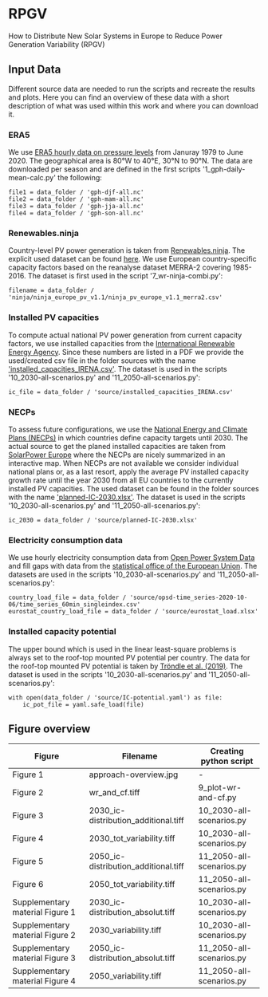 # RPGV
How to Distribute New Solar Systems in Europe to Reduce Power Generation Variability (RPGV)

## Input Data

Different source data are needed to run the scripts and recreate the results and plots. Here you can find an overview of these data with a short description of what was used within this work and where you can download it.

### ERA5
We use [ERA5 hourly data on pressure levels](https://cds.climate.copernicus.eu/cdsapp#!/dataset/reanalysis-era5-pressure-levels?tab=form) from Januray 1979 to June 2020. The geographical area is 80°W to 40°E, 30°N to 90°N. The data are downloaded per season and are defined in the first scripts '1_gph-daily-mean-calc.py' the following:
```
file1 = data_folder / 'gph-djf-all.nc'
file2 = data_folder / 'gph-mam-all.nc'
file3 = data_folder / 'gph-jja-all.nc'
file4 = data_folder / 'gph-son-all.nc'
```

### Renewables.ninja
Country-level PV power generation is taken from [Renewables.ninja](https://www.renewables.ninja/downloads). The explicit used dataset can be found [here](https://www.renewables.ninja/static/downloads/ninja_europe_pv_v1.1.zip). We use European country-specific capacity factors based on the reanalyse dataset MERRA-2 covering 1985-2016.
The dataset is first used in the script '7_wr-ninja-combi.py':
```
filename = data_folder / 'ninja/ninja_europe_pv_v1.1/ninja_pv_europe_v1.1_merra2.csv'
```

### Installed PV capacities
To compute actual national PV power generation from current capacity factors, we use installed capacities from the [International Renewable Energy Agency](https://irena.org/publications/2020/Mar/Renewable-Capacity-Statistics-2020). Since these numbers are listed in a PDF we provide the used/created csv file in the folder sources with the name ['installed_capacities_IRENA.csv'](https://github.com/dmuehlemann/RPGV/blob/master/sources/installed_capacities_IRENA.csv).
The dataset is used in the scripts '10_2030-all-scenarios.py' and '11_2050-all-scenarios.py':
```
ic_file = data_folder / 'source/installed_capacities_IRENA.csv'
```

### NECPs
To assess future configurations, we use the [National Energy and Climate Plans (NECPs)](https://ec.europa.eu/energy/topics/energy-strategy/national-energy-climate-plans_en) in which countries define capacity targets until 2030. The actual source to get the planed installed capacities are taken from [SolarPower Europe](https://www.solarpowereurope.org/solar-map-of-eu-countries/) where the NECPs are nicely summarized in an interactive map. When NECPs are not available we consider individual national plans or, as a last resort, apply the average PV installed capacity growth rate until the year 2030 from all EU countries to the currently installed PV capacities. The used dataset can be found in the folder sources with the name ['planned-IC-2030.xlsx'](https://github.com/dmuehlemann/RPGV/blob/master/sources/planned-IC-2030.xlsx).
The dataset is used in the scripts '10_2030-all-scenarios.py' and '11_2050-all-scenarios.py':
```
ic_2030 = data_folder / 'source/planned-IC-2030.xlsx'
```

### Electricity consumption data
We use hourly electricity consumption data from  [Open Power System Data](https://doi.org/10.25832/time_series/2020-10-06) and fill gaps with data from the [statistical office of the European Union](https://ec.europa.eu/eurostat/databrowser/view/nrg_cb_e/default/table?lang=en). 
The datasets are used in the scripts '10_2030-all-scenarios.py' and '11_2050-all-scenarios.py':
```
country_load_file = data_folder / 'source/opsd-time_series-2020-10-06/time_series_60min_singleindex.csv'
eurostat_country_load_file = data_folder / 'source/eurostat_load.xlsx'
```

### Installed capacity potential
The upper bound which is used in the linear least-square problems is always set to the roof-top mounted PV potential per country. The data for the roof-top mounted PV potential is taken by [Tröndle et al. (2019)](https://doi.org/10.1016/j.esr.2019.100388).
The dataset is used in the scripts '10_2030-all-scenarios.py' and '11_2050-all-scenarios.py':
```
with open(data_folder / 'source/IC-potential.yaml') as file:
    ic_pot_file = yaml.safe_load(file)
````

## Figure overview

| Figure | Filename | Creating python script |
|---|---|---|
Figure 1 | approach-overview.jpg | -
Figure 2 | wr_and_cf.tiff | 9_plot-wr-and-cf.py
Figure 3 | 2030_ic-distribution_additional.tiff | 10_2030-all-scenarios.py
Figure 4 | 2030_tot_variability.tiff | 10_2030-all-scenarios.py
Figure 5 | 2050_ic-distribution_additional.tiff | 11_2050-all-scenarios.py
Figure 6 | 2050_tot_variability.tiff | 11_2050-all-scenarios.py
Supplementary material Figure 1 | 2030_ic-distribution_absolut.tiff | 10_2030-all-scenarios.py
Supplementary material Figure 2 | 2030_variability.tiff | 10_2030-all-scenarios.py
Supplementary material Figure 3 | 2050_ic-distribution_absolut.tiff | 11_2050-all-scenarios.py
Supplementary material Figure 4 | 2050_variability.tiff | 11_2050-all-scenarios.py


